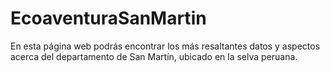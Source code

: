 # EcoaventuraSanMartin
En esta página web podrás encontrar los más resaltantes datos y aspectos acerca del departamento de San Martín, ubicado en la selva peruana.
